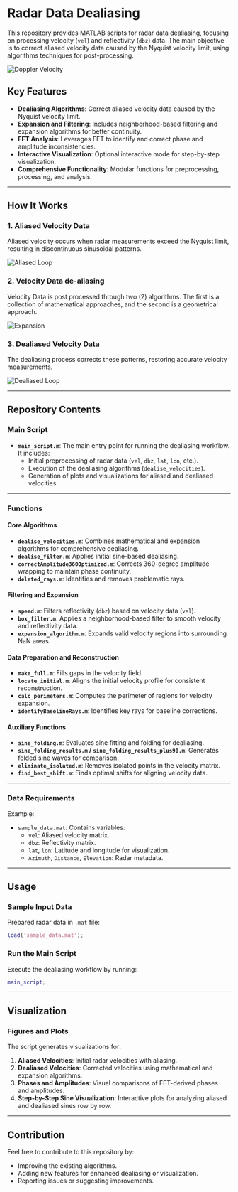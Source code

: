 
# Radar Data Dealiasing

This repository provides MATLAB scripts for radar data dealiasing, focusing on processing velocity (`vel`) and reflectivity (`dbz`) data. The main objective is to correct aliased velocity data caused by the Nyquist velocity limit, using algorithms techniques for post-processing.

![Doppler Velocity](https://github.com/i-samos/radar-data-dealising/blob/main/gifs/images.gif)

## Key Features
- **Dealiasing Algorithms**: Correct aliased velocity data caused by the Nyquist velocity limit.
- **Expansion and Filtering**: Includes neighborhood-based filtering and expansion algorithms for better continuity.
- **FFT Analysis**: Leverages FFT to identify and correct phase and amplitude inconsistencies.
- **Interactive Visualization**: Optional interactive mode for step-by-step visualization.
- **Comprehensive Functionality**: Modular functions for preprocessing, processing, and analysis.

---

## How It Works

### 1. **Aliased Velocity Data**
Aliased velocity occurs when radar measurements exceed the Nyquist limit, resulting in discontinuous sinusoidal patterns.

![Aliased Loop](https://github.com/i-samos/radar-data-dealising/blob/main/gifs/aliased.gif)

### 2. **Velocity Data de-aliasing**
Velocity Data is post processed through two (2) algorithms. The first is a collection of mathematical approaches, and the second is a geometrical approach.

![Expansion](https://github.com/i-samos/radar-data-dealising/blob/main/gifs/expansion.gif)

### 3. **Dealiased Velocity Data**
The dealiasing process corrects these patterns, restoring accurate velocity measurements.

![Dealiased Loop](https://github.com/i-samos/radar-data-dealising/blob/main/gifs/dealiased.gif)


---

## Repository Contents

### Main Script
- **`main_script.m`**: The main entry point for running the dealiasing workflow. It includes:
  - Initial preprocessing of radar data (`vel`, `dbz`, `lat`, `lon`, etc.).
  - Execution of the dealiasing algorithms (`dealise_velocities`).
  - Generation of plots and visualizations for aliased and dealiased velocities.

---

### Functions
#### Core Algorithms
- **`dealise_velocities.m`**: Combines mathematical and expansion algorithms for comprehensive dealiasing.
- **`dealise_filter.m`**: Applies initial sine-based dealiasing.
- **`correctAmplitude360Optimized.m`**: Corrects 360-degree amplitude wrapping to maintain phase continuity.
- **`deleted_rays.m`**: Identifies and removes problematic rays.

#### Filtering and Expansion
- **`speed.m`**: Filters reflectivity (`dbz`) based on velocity data (`vel`).
- **`box_filter.m`**: Applies a neighborhood-based filter to smooth velocity and reflectivity data.
- **`expansion_algorithm.m`**: Expands valid velocity regions into surrounding NaN areas.

#### Data Preparation and Reconstruction
- **`make_full.m`**: Fills gaps in the velocity field.
- **`locate_initial.m`**: Aligns the initial velocity profile for consistent reconstruction.
- **`calc_perimeters.m`**: Computes the perimeter of regions for velocity expansion.
- **`identifyBaselineRays.m`**: Identifies key rays for baseline corrections.

#### Auxiliary Functions
- **`sine_folding.m`**: Evaluates sine fitting and folding for dealiasing.
- **`sine_folding_results.m` / `sine_folding_results_plus90.m`**: Generates folded sine waves for comparison.
- **`eliminate_isolated.m`**: Removes isolated points in the velocity matrix.
- **`find_best_shift.m`**: Finds optimal shifts for aligning velocity data.

---

### Data Requirements
Example:
- `sample_data.mat`: Contains variables:
  - `vel`: Aliased velocity matrix.
  - `dbz`: Reflectivity matrix.
  - `lat`, `lon`: Latitude and longitude for visualization.
  - `Azimuth`, `Distance`, `Elevation`: Radar metadata.


---

## Usage

### Sample Input Data
Prepared radar data in `.mat` file:
```matlab
load('sample_data.mat');
```

### Run the Main Script
Execute the dealiasing workflow by running:
```matlab
main_script;
```

---

## Visualization
### Figures and Plots
The script generates visualizations for:
1. **Aliased Velocities**: Initial radar velocities with aliasing.
2. **Dealiased Velocities**: Corrected velocities using mathematical and expansion algorithms.
3. **Phases and Amplitudes**: Visual comparisons of FFT-derived phases and amplitudes.
4. **Step-by-Step Sine Visualization**: Interactive plots for analyzing aliased and dealiased sines row by row.


---

## Contribution
Feel free to contribute to this repository by:
- Improving the existing algorithms.
- Adding new features for enhanced dealiasing or visualization.
- Reporting issues or suggesting improvements.


